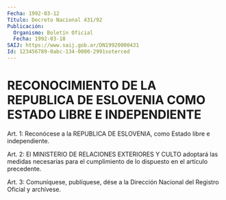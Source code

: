 ```yaml
---
Fecha: 1992-03-12
Título: Decreto Nacional 431/92
Publicación:
  Organismo: Boletín Oficial
  Fecha: 1992-03-18
SAIJ: https://www.saij.gob.ar/DN19920000431
Id: 123456789-0abc-134-0000-2991soterced
---
```

# RECONOCIMIENTO DE LA REPUBLICA DE ESLOVENIA COMO ESTADO LIBRE E INDEPENDIENTE

<a id="1"></a>
Art.  1:  Reconócese  a la REPUBLICA DE ESLOVENIA, como Estado libre e independiente.

<a id="2"></a>
Art. 2: El MINISTERIO DE RELACIONES EXTERIORES Y CULTO adoptará las  medidas  necesarias para el cumplimiento de lo dispuesto en el artículo precedente.

<a id="3"></a>
Art.  3: Comuníquese, publíquese, dése a la Dirección Nacional del Registro Oficial y archívese.